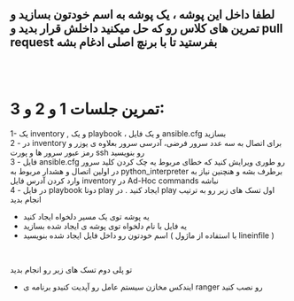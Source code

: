 
<br>
<br>

## لطفا داخل این پوشه ، یک پوشه به اسم خودتون بسازید و تمرین های کلاس رو که حل میکنید داخلش قرار بدید و pull request بفرستید تا با برنچ اصلی ادغام بشه 

<br>
<br>

# تمرین جلسات 1 و 2 و 3: 
1-  یک inventory , و یک playbook ، و یک فایل ansible.cfg بسازید 
<br>
2 - در inventory برای اتصال به سه عدد سرور فرضی،  آدرسی سرور  بعلاوه ی یوزر و رمز عبور سرور ها و پورت ssh رو بنویسید 
<br>
3 - فایل ansible.cfg رو طوری ویرایش کنید که خطای مربوط یه چک کردن کلید سرور در اولین اتصال و هشدار مربوط به python_interpreter برطرف بشه و هنچنین نیاز به وارد کردن آدرس فایل inventory در Ad-Hoc commands نباشه 
<br>
4 - در فایل playbook دوتا play ایجاد کنید . در play اول تسک های زیر رو به ترتیب انجام بدید

* یه پوشه توی یک مسیر دلخواه ایجاد کنید
* یه فایل با نام دلخواه توی پوشه ی ایجاد شده بسازید
* اسم خودتون رو داخل فایل ایجاد شده بنویسید ( با استفاده از ماژول lineinfile )

<br>

تو پلی دوم تسک های زیر رو انجام بدید
* ایندکس مخازن سیستم عامل رو آپدیت کنیدو برنامه ی ranger رو نصب کنید

<br>
